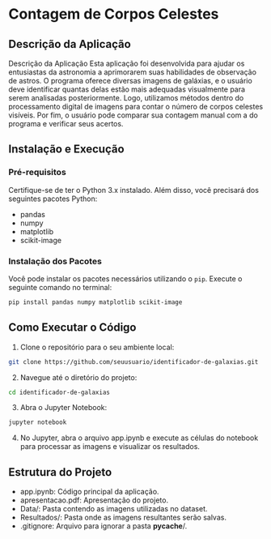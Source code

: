 # Contagem de Corpos Celestes

## Descrição da Aplicação

Descrição da Aplicação
Esta aplicação foi desenvolvida para ajudar os entusiastas da astronomia a aprimorarem suas habilidades de observação de astros. O programa oferece diversas imagens de galáxias, e o usuário deve identificar quantas delas estão mais adequadas visualmente para serem analisadas posteriormente. Logo, utilizamos métodos dentro do processamento digital de imagens para contar o número de corpos celestes visíveis. Por fim, o usuário pode comparar sua contagem manual com a do programa e verificar seus acertos.

## Instalação e Execução

### Pré-requisitos

Certifique-se de ter o Python 3.x instalado. Além disso, você precisará dos seguintes pacotes Python:

- pandas
- numpy
- matplotlib
- scikit-image

### Instalação dos Pacotes

Você pode instalar os pacotes necessários utilizando o `pip`. Execute o seguinte comando no terminal:

```bash
pip install pandas numpy matplotlib scikit-image
```

## Como Executar o Código

1. Clone o repositório para o seu ambiente local:
```bash
git clone https://github.com/seuusuario/identificador-de-galaxias.git
```
2. Navegue até o diretório do projeto:
```bash
cd identificador-de-galaxias
```
3. Abra o Jupyter Notebook:
```bash
jupyter notebook
```
4. No Jupyter, abra o arquivo app.ipynb e execute as células do notebook para processar as imagens e visualizar os resultados.

 ## Estrutura do Projeto
 
- app.ipynb: Código principal da aplicação.
- apresentacao.pdf: Apresentação do projeto.
- Data/: Pasta contendo as imagens utilizadas no dataset.
- Resultados/: Pasta onde as imagens resultantes serão salvas.
- .gitignore: Arquivo para ignorar a pasta __pycache__/.

